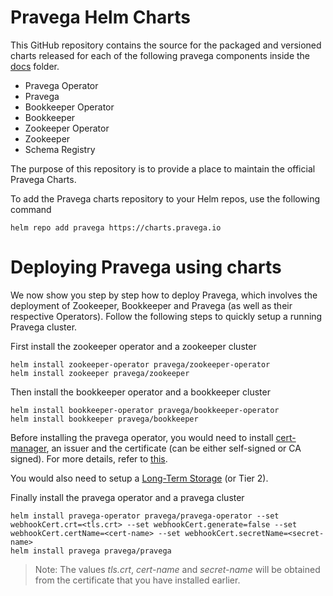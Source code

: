# Pravega Helm Charts

This GitHub repository contains the source for the packaged and versioned charts released for each of the following pravega components inside the [docs](https://github.com/pravega/charts/tree/master/docs) folder.
- Pravega Operator
- Pravega
- Bookkeeper Operator
- Bookkeeper
- Zookeeper Operator
- Zookeeper
- Schema Registry

The purpose of this repository is to provide a place to maintain the official Pravega Charts.

To add the Pravega charts repository to your Helm repos, use the following command
```
helm repo add pravega https://charts.pravega.io
```

# Deploying Pravega using charts

We now show you step by step how to deploy Pravega, which involves the deployment of Zookeeper, Bookkeeper and Pravega (as well as their respective Operators).
Follow the following steps to quickly setup a running Pravega cluster.

First install the zookeeper operator and a zookeeper cluster
```
helm install zookeeper-operator pravega/zookeeper-operator
helm install zookeeper pravega/zookeeper
```

Then install the bookkeeper operator and a bookkeeper cluster
```
helm install bookkeeper-operator pravega/bookkeeper-operator
helm install bookkeeper pravega/bookkeeper
```

Before installing the pravega operator, you would need to install [cert-manager](https://cert-manager.io/docs/installation/kubernetes/), an issuer and the certificate (can be either self-signed or CA signed). For more details, refer to [this](https://github.com/pravega/pravega-operator/tree/master/charts/pravega-operator#prerequisites).

You would also need to setup a [Long-Term Storage](https://github.com/pravega/pravega-operator#set-up-tier-2-storage) (or Tier 2).

Finally install the pravega operator and a pravega cluster
```
helm install pravega-operator pravega/pravega-operator --set webhookCert.crt=<tls.crt> --set webhookCert.generate=false --set webhookCert.certName=<cert-name> --set webhookCert.secretName=<secret-name>
helm install pravega pravega/pravega
```
> Note: The values *tls.crt*, *cert-name* and *secret-name* will be obtained from the certificate that you have installed earlier.
